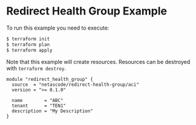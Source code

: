 <!-- BEGIN_TF_DOCS -->
# Redirect Health Group Example

To run this example you need to execute:

```bash
$ terraform init
$ terraform plan
$ terraform apply
```

Note that this example will create resources. Resources can be destroyed with `terraform destroy`.

```hcl
module "redirect_health_group" {
  source  = "netascode/redirect-health-group/aci"
  version = ">= 0.1.0"

  name        = "ABC"
  tenant      = "TEN1"
  description = "My Description"
}
```
<!-- END_TF_DOCS -->